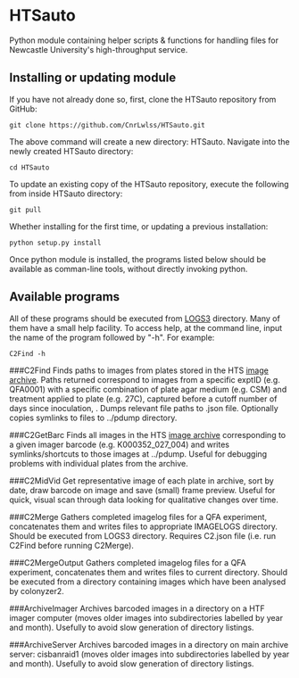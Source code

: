 # HTSauto
Python module containing helper scripts & functions for handling files for Newcastle University's high-throughput service.  

## Installing or updating module

If you have not already done so, first, clone the HTSauto repository from GitHub:

```Shell
git clone https://github.com/CnrLwlss/HTSauto.git
```

The above command will create a new directory: HTSauto.  Navigate into the newly created HTSauto directory:

```Shell
cd HTSauto
```

To update an existing copy of the HTSauto repository, execute the following from inside HTSauto directory:

```Shell
git pull
```

Whether installing for the first time, or updating a previous installation:

```Shell
python setup.py install
```

Once python module is installed, the programs listed below should be available as comman-line tools, without directly invoking python.

## Available programs
All of these programs should be executed from [LOGS3](https://github.com/lwlss/LOGS3_scripts#archiving-experimental-metadata-and-qfa-results) directory.  Many of them have a small help facility.  To access help, at the command line, input the name of the program followed by "-h".  For example:

```Shell
C2Find -h
```

###C2Find
Finds paths to images from plates stored in the HTS [image archive](https://github.com/lwlss/LOGS3_scripts#archiving-raw-data-plate-images).  Paths returned correspond to images from a specific exptID (e.g. QFA0001) with a specific combination of plate agar medium (e.g. CSM) and treatment applied to plate (e.g. 27C), captured before a cutoff number of days since inoculation, .  Dumps relevant file paths to .json file.  Optionally copies symlinks to files to ../pdump directory.

###C2GetBarc
Finds all images in the HTS [image archive](https://github.com/lwlss/LOGS3_scripts#archiving-raw-data-plate-images) corresponding to a given imager barcode (e.g. K000352_027_004) and writes symlinks/shortcuts to those images at ../pdump.  Useful for debugging problems with individual plates from the archive.

###C2MidVid	
Get representative image of each plate in archive, sort by date, draw barcode on image and save (small) frame preview.  Useful for quick, visual scan through data looking for qualitative changes over time.

###C2Merge
Gathers completed imagelog files for a QFA experiment, concatenates them and writes files to appropriate IMAGELOGS directory.  Should be executed from LOGS3 directory.  Requires C2.json file (i.e. run C2Find before running C2Merge).

###C2MergeOutput
Gathers completed imagelog files for a QFA experiment, concatenates them and writes files to current directory.  Should be executed from a directory containing images which have been analysed by colonyzer2.

###ArchiveImager
Archives barcoded images in a directory on a HTF imager computer (moves older images into subdirectories labelled by year and month).  Usefully to avoid slow generation of directory listings.

###ArchiveServer
Archives barcoded images in a directory on main archive server: cisbanraid1 (moves older images into subdirectories labelled by year and month).  Usefully to avoid slow generation of directory listings.

